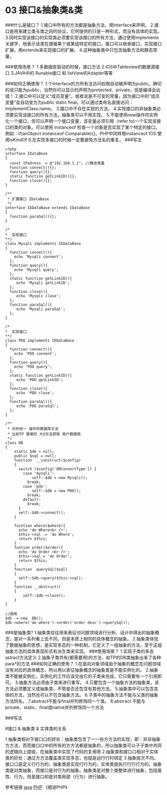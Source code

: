 # 03 接口&抽象类&类

###什么是接口？
    1.接口中所有的方法都是抽象方法，用Interface来声明，
    2.接口是用来建立类与类之间的协议，它所提供的只是一种形式，而没有具体的实现。
    3.同时实现该接口的实现类必须要实现该接口的所有方法，通过使用implements关键字，他表示该类在遵循某个或某组特定的接口，接口可以继承接口，实现接口扩展，用extends来实现接口的扩展。
    4.这种抽象类中只包含抽象方法和静态常量。
    
###使用场景？
    1.多数据库驱动的时候，接口方法
    2.IOS中Tableview的数据源接口
    3.JAVA中的 Runable接口 和 listView的Adapter等等

###如何正确使用？
        1.个Interface的方所有法访问权限自动被声明为public。确切的说只能为public，当然你可以显示的声明为protected、private，但是编译会出错！
         2.接口中可以定义“成员变量”，或者说是不可变的常量，因为接口中的“成员变量”会自动变为为public static final。可以通过类命名直接访问：ImplementClass.name。
         3.接口中不存在实现的方法。
         4.实现接口的非抽象类必须要实现该接口的所有方法。抽象类可以不用实现。
         5.不能使用new操作符实例化一个接口，但可以声明一个接口变量，该变量必须引用（refer to)一个实现该接口的类的对象。可以使用 instanceof 检查一个对象是否实现了某个特定的接口。例如：if(anObject instanceof Comparable){}。PHP中同样用instanceof IOS 使用isKindOf
         6.在实现多接口的时候一定要避免方法名的重复。
###写法
```
<?php
interface IDataBase
{
  const IPadress  = @"192.168.1.1"; //静态常量
  function connect(){};
  function query(){};
  static function getLinkID(){};
  function close(){};
}

/**
 * 扩展接口 IDataBase
 */
interface IEDataBase extends IDataBase
{
  function paraSql(){};
}

/*
*  实现接口
**/
class Mysqli implements IEDataBase
{
  function connect(){
    echo 'Mysqli connent';
  };
  function query(){
    echo 'Mysqli query';
  };
  static function getLinkID(){
     echo 'Mysqli getLinkID';
  };
  function close(){
     echo 'Mysqli close';
  };
  function paraSql(){
     echo 'Mysqli paraSql';
  };
}

/*
*  实现接口
**/
class PDO implements IEDataBase
{
  function connect(){
    echo 'PDO connent';
  };
  function query(){
    echo 'PDO query';
  };
  static function getLinkID(){
     echo 'PDO getLinkID';
  };
  function close(){
     echo 'PDO close';
  };
  function paraSql(){
     echo 'PDO paraSql';
  };
}

/**
 * 对外统一 操作的数据库方法
 * 比如TP 里面的 大U方法获取 用户数据我
 */
class DB
{
    static $db = null;
    public $sql = null;
    function  __construct($config)
    {
      switch ($config['DBConnectType']) {
        case 'mysqli':
            self::$db = new Mysqli();
          break;
        case 'pdo':
            self::$db = new PDO();
          break;
        default:
          break;
      }
      self::$db->connect();
    }

    fucntion where($where){
      echo 'do Where<br />';
      $this->sql .= 'do Where';
      return $this;
    }
    funtion order($order){
      echo 'do Order <br />';
      $this->sql.= 'do Order';
      return $this;
    }
    function  querySql($sql)
    {
      self::$db->query($this->sql);
    }
    function __destruct()
    {
        self::$db->close();
    }
}

//调用
$db  = new  DB();
$db->where('do where')->order('order desc')->querySql();

```
###是抽象类?
1.抽象类往往用来表征对问题领域进行分析、设计中得出的抽象概念，是对一系列看上去不同，但是本质上相同的具体概念的抽象。
2.抽象类体现了数据抽象的思想，是实现多态的一种机制。它定义了一组抽象的方法，至于这组抽象方法的具体表现形式有派生类来实现。
###使用场景？
    1.实现子类的多态 astract方法定义
    2.抽象子类共有(都需要用)的方法，如TP的DB类抽象出来了各种para*的方法 
###如何正确的使用？
1.在面向对象领域由于抽象的概念在问题领域没有对应的具体概念，所以用以表征抽象概念的抽象类是不能实例化的。
2.抽象类不能被实例化，实例化的工作应该交由它的子类来完成，它只需要有一个引用即可。
3.抽象方法必须由子类来进行重写。
4.只要包含一个抽象方法的抽象类，该方法必须要定义成抽象类，不管是否还包含有其他方法。
5.抽象类中可以包含具体的方法，当然也可以不包含抽象方法。
6.子类中的抽象方法不能与父类的抽象方法同名。
7.abstract不能与final并列修饰同一个类。
8.abstract 不能与private、static、final或native并列修饰同一个方法


###写法


#接口 & 抽象类 & 实体类的关系

1.抽象类相对于接⼝口的好处：抽象类包含了⼀一些⽅方法的实现，即：⾮非抽象⽅方法，⽽而接⼝口中的所有的⽅方法都是抽象的，所以抽象类可以⼦子类中共同的逻辑向上提级，在抽象类中实现了代码的复⽤用
2.抽象类和接⼝口相对于实体类的好处：通过⽅方法覆盖类实现多态，也就是运⾏行时绑定
3.抽象层次不同。接⼝口是定义⾏行为的，抽象类是实现⾏行为的，实体类是执⾏行⾏行为的，抽象类是对类抽象，而接口是对行为的抽象。抽象类是对整个类整体进行抽象，包括属性、行为，但是接口却是对类局部（行为）进行抽象。

参考链接
[java](http://blog.csdn.net/chenssy/article/details/12858267)
[PHP](http://blog.csdn.net/klinghr/article/details/5212976)
《细说PHP》

